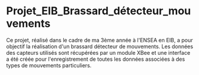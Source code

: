 # Projet_EIB_Brassard_détecteur_mouvements

Ce projet, réalisé dans le cadre de ma 3ème année à l'ENSEA en EIB, a pour objectif la réalisation d'un brassard détecteur de mouvements. Les données des capteurs utilisés sont récupérées par un module XBee et une interface a été créée pour l'enregistrement de toutes les données associées à des types de mouvements particuliers.
